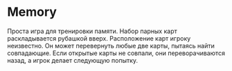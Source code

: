 # Memory
Проста игра для тренировки памяти. Набор парных карт раскладывается рубашкой вверх. Расположение карт игроку неизвестно. Он может перевернуть любые две карты, пытаясь найти совпадающие. Если открытые карты не совпали, они переворачиваются назад, а игрок делает следующую попытку.
